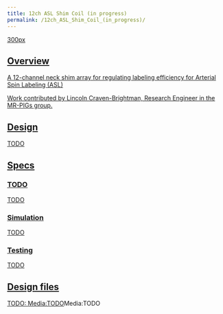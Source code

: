 ```yaml
---
title: 12ch ASL Shim Coil (in progress)
permalink: /12ch_ASL_Shim_Coil_(in_progress)/
---
```


<a href="/wiki_files/Asl_coil_picture.jpg" class="wikilink"
title="300px">300px

## Overview

A 12-channel neck shim array for regulating labeling efficiency for
Arterial Spin Labeling (ASL)

Work contributed by Lincoln Craven-Brightman, Research Engineer in the
MR-PIGs group.

## Design

TODO

## Specs

### TODO

TODO

### Simulation

TODO

### Testing

TODO

## Design files

TODO:
[Media:TODO](/Media:TODO.md)Media:TODO